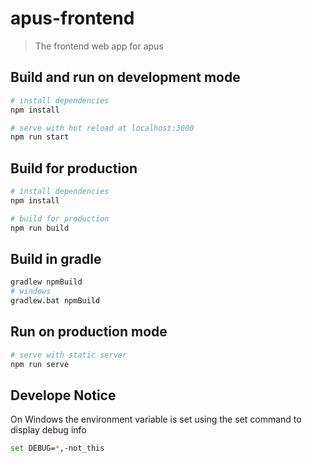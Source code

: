 # apus-frontend
> The frontend web app for apus

## Build and run on development mode

``` bash
# install dependencies
npm install

# serve with hot reload at localhost:3000
npm run start
```

## Build for production
``` bash
# install dependencies
npm install

# build for production
npm run build
```

## Build in gradle
``` bash
gradlew npmBuild
# windows
gradlew.bat npmBuild
```

## Run on production mode
``` bash
# serve with static server
npm run serve
```

## Develope Notice
On Windows the environment variable is set using the set command to display debug info
``` bash
set DEBUG=*,-not_this
```